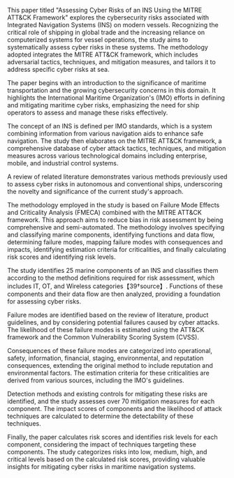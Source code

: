 This paper titled "Assessing Cyber Risks of an INS Using the MITRE ATT&CK Framework" explores the cybersecurity risks associated with Integrated Navigation Systems (INS) on modern vessels. Recognizing the critical role of shipping in global trade and the increasing reliance on computerized systems for vessel operations, the study aims to systematically assess cyber risks in these systems. The methodology adopted integrates the MITRE ATT&CK framework, which includes adversarial tactics, techniques, and mitigation measures, and tailors it to address specific cyber risks at sea.

The paper begins with an introduction to the significance of maritime transportation and the growing cybersecurity concerns in this domain. It highlights the International Maritime Organization's (IMO) efforts in defining and mitigating maritime cyber risks, emphasizing the need for ship operators to assess and manage these risks effectively.

The concept of an INS is defined per IMO standards, which is a system combining information from various navigation aids to enhance safe navigation. The study then elaborates on the MITRE ATT&CK framework, a comprehensive database of cyber attack tactics, techniques, and mitigation measures across various technological domains including enterprise, mobile, and industrial control systems.

A review of related literature demonstrates various methods previously used to assess cyber risks in autonomous and conventional ships, underscoring the novelty and significance of the current study's approach.

The methodology employed in the study is based on Failure Mode Effects and Criticality Analysis (FMECA) combined with the MITRE ATT&CK framework. This approach aims to reduce bias in risk assessment by being comprehensive and semi-automated. The methodology involves specifying and classifying marine components, identifying functions and data flow, determining failure modes, mapping failure modes with consequences and impacts, identifying estimation criteria for criticalities, and finally calculating risk scores and identifying risk levels.

The study identifies 25 marine components of an INS and classifies them according to the method definitions required for risk assessment, which includes IT, OT, and Wireless categories【39†source】. Functions of these components and their data flow are then analyzed, providing a foundation for assessing cyber risks.

Failure modes are identified based on the review of literature, product guidelines, and by considering potential failures caused by cyber attacks. The likelihood of these failure modes is estimated using the ATT&CK framework and the Common Vulnerability Scoring System (CVSS).

Consequences of these failure modes are categorized into operational, safety, information, financial, staging, environmental, and reputation consequences, extending the original method to include reputation and environmental factors. The estimation criteria for these criticalities are derived from various sources, including the IMO's guidelines.

Detection methods and existing controls for mitigating these risks are identified, and the study assesses over 70 mitigation measures for each component. The impact scores of components and the likelihood of attack techniques are calculated to determine the detectability of these techniques.

Finally, the paper calculates risk scores and identifies risk levels for each component, considering the impact of techniques targeting these components. The study categorizes risks into low, medium, high, and critical levels based on the calculated risk scores, providing valuable insights for mitigating cyber risks in maritime navigation systems.